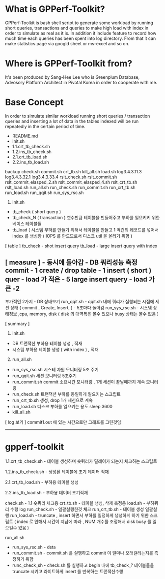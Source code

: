 # What is GPPerf-Toolkit?
GPPerf-Toolkit is bash shell script to generate some workload by running short queries, transactions and queries to make high load with index in order to simulate as real as it is.
In addition it include feature to record how much time each queries has been spent into log directory. From that it can make statistics page via googld sheet or ms-excel and so on.

# Where is GPPerf-Toolkit from?
It's been produced by Sang-Hee Lee who is Greenplum Database, Advosory Platform Architect in Pivotal Korea in order to cooperate with me.

# Base Concept
In order to simulate similar workload running short queries / transaction queries and inserting a lot of data in the tables indexed will be run repeatedly in the certain period of time.

- README.md
- init.sh
 - 1.1.crt_tb_check.sh
 - 1.2.ins_tb_check.sh
 - 2.1.crt_tb_load.sh
 - 2.2.ins_tb_load.sh

backup
check.sh
commit.sh
crt_tb.sh
kill_all.sh
load.sh
log3.4.3.11.3
log3.4.3.32.1
log3.4.3.33.4
rslt_check.sh
rslt_commit.sh
rslt_commit_elasped_2.sh
rslt_commit_elasped_4.sh
rslt_crt_tb.sh
rslt_load.sh
run_all.sh
run_check.sh
run_commit.sh
run_crt_tb.sh
run_load.sh
run_qqit.sh
run_sys_rsc.sh

1. init.sh
- tb_check ( short query )
- tb_check_N ( transaction ) 갯수만큼 테이블을 만들어주고 부하를 일으키키 위한 베이스 테이블들
- tb_load ( 시스템 부하를 만들기 위해서 테이블을 만들고 1 억건의 레코드를 넣어서 index 를 생성함 ( IOPS 를 만드므로서 디스크 util 을 올리기 위함 )


[ table ]
tb_check - shot insert query
tb_load - large insert query with index 

[ measure ] - 동시에 돌아감 - DB 쿼리성능 측정
commit   - 1 
create / drop table - 1
insert ( short ) quer - load 가 적은 - 5
large insert query - load 가큰 -2
---
부가적인 2가지 - DB 상태보기
run_qqit.sh - qqit.sh 내에 쿼리가 실행되는 시점에 세션 상태 ( commit , Create, Insert, ) - 5초마다 돌아감
run_sys_rsc.sh - 시스템 상태정보 ,cpu, memory, disk ( disk 의 대역폭은 볼수 있으나 busy 상태는 볼수 없음 )

[ summary ]
1. init.sh
- DB 트랜잭션 부하용 테이블 생성 , 적재
- 시스템 부하용 테이블 생성 ( with index ) , 적재

2. run_all.sh
- run_sys_rsc.sh
시스테 자원 모니터링 5초 주기
- run_qqit.sh
세션 모니터링 5초주기
- run_commit.sh
commit 소요시간 모니터링 , 1개 세션이 끝날때까지 계속 모니터링
- run_check.sh
트랜잭션 부하를 동일하게 일으키는 스크립트
- run_crt_tb.sh
생성, drop 1개 세션으로 계속
- run_load.sh
디스크 부하를 일으키는 용도
sleep 3600
- kill_all.sh

[ log 보기 ]
commit1.out 에 있는 시간으로만 그래프를 그린것임



----------------------------------------------------------------------------------------------------------------------------------


# gpperf-toolkit
1.1.crt_tb_check.sh - 테이블 생성하며 숏쿼리가 딜레이가 되는지 체크하는 스크립트



1.2.ins_tb_check.sh - 생성된 테이블에 초기 데이터 적재



2.1.crt_tb_load.sh - 부하용 테이블 생성


2.2.ins_tb_load.sh - 부하용 데이터 초기적재



check.sh - 1.1 숏쿼리 체크용
crt_tb.sh - 테이블 생성, 삭제 측정용
load.sh - 부하쿼리 수행
log
run_check.sh - 일괄실행한것 체크
run_crt_tb.sh - 테이블 생성 일괄실행
run_load.sh - truncate , insert 하면서 부하를 일정하게 생성하게 하기 위한 스크립트 ( index 로 인해서 시간이 지남에 따라 , NUM 개수를 조정해서 disk busy 를 일으킬수 있음 )

run_all.sh
- run_sys_rsc.sh - dsta
- run_commit.sh - commit.sh 를 실행하고 commit 이 얼마나 오래걸리는지를 측정하기 위함
- runc_check_sh - check.sh 를 실행하고 begin 내에 tb_check_? 테이블들을 truncate 시키고 라이트하게 insert 를 반복하는 트랜잭션수행




